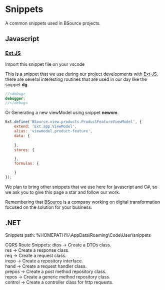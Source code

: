 # Snippets
A common snippets used in BSource projects.

##  Javascript
### [Ext JS](https://github.com/BSourceSistemas/snippets/blob/main/javascript/ext.code-snippets)

Import this snippet file on your vscode

This is a snippet that we use during our project developments with [Ext JS](https://www.sencha.com/products/extjs/), there are several interesting routines that are used in our day like the snippet **dg**.

``` javascript
//<debug>
debugger;
//</debug>
```

Or Generating a new viewModel using snippet **newvm**.

``` javascript
Ext.define('BSource.view.products.ProductFeatureViewModel', {
    extend: 'Ext.app.ViewModel',
    alias: 'viewmodel.product-feature',
    data: {
        
    },
    stores: {

    },
    formulas: {

    }
});

```

We plan to bring other snippets that we use here for javascript and C#, so we ask you to give this page a star and follow our work.

Remembering that [BSource](https://www.bsource.com.br/) is a company working on digital transformation focused on the solution for your business.

##  .NET

Snippets path: %HOMEPATH%\AppData\Roaming\Code\User\snippets

CQRS Route Snippets:
dtos	-> Create a DTOs class.<br>
res	-> Create a response class.<br>
req	-> Create a request class.<br>
irepo	-> Create a repository interface.<br>
hand	-> Create a request handler class.<br>
prepos	-> Create a post method repository class.<br>
repos	-> Create a generic method repository class.<br>
control -> Create a controller class for http requests.<br>
